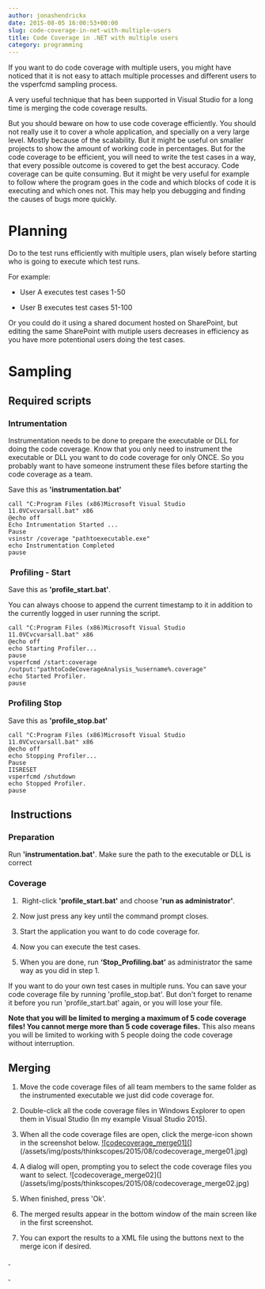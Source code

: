 ```yaml
---
author: jonashendrickx
date: 2015-08-05 16:00:53+00:00
slug: code-coverage-in-net-with-multiple-users
title: Code Coverage in .NET with multiple users
category: programming
---
```

If you want to do code coverage with multiple users, you might have noticed that it is not easy to attach multiple processes and different users to the vsperfcmd sampling process.

A very useful technique that has been supported in Visual Studio for a long time is merging the code coverage results.

But you should beware on how to use code coverage efficiently. You should not really use it to cover a whole application, and specially on a very large level. Mostly because of the scalability. But it might be useful on smaller projects to show the amount of working code in percentages. But for the code coverage to be efficient, you will need to write the test cases in a way, that every possible outcome is covered to get the best accuracy. Code coverage can be quite consuming. But it might be very useful for example to follow where the program goes in the code and which blocks of code it is executing and which ones not. This may help you debugging and finding the causes of bugs more quickly.


# Planning


Do to the test runs efficiently with multiple users, plan wisely before starting who is going to execute which test runs.

For example:



  * User A executes test cases 1-50

  * User B executes test cases 51-100


Or you could do it using a shared document hosted on SharePoint, but editing the same SharePoint with mutiple users decreases in efficiency as you have more potentional users doing the test cases.


# Sampling




## Required scripts




### Intrumentation


Instrumentation needs to be done to prepare the executable or DLL for doing the code coverage. Know that you only need to instrument the executable or DLL you want to do code coverage for only ONCE. So you probably want to have someone instrument these files before starting the code coverage as a team.

Save this as **'instrumentation.bat'**

    
    call "C:Program Files (x86)Microsoft Visual Studio 11.0VCvcvarsall.bat" x86
    @echo off
    Echo Intrumentation Started ...
    Pause
    vsinstr /coverage "pathtoexecutable.exe"
    echo Instrumentation Completed
    pause




###  Profiling - Start


Save this as **'profile_start.bat'**.

You can always choose to append the current timestamp to it in addition to the currently logged in user running the script.

    
    call "C:Program Files (x86)Microsoft Visual Studio 11.0VCvcvarsall.bat" x86
    @echo off
    echo Starting Profiler...
    pause
    vsperfcmd /start:coverage /output:"pathtoCodeCoverageAnalysis_%username%.coverage"
    echo Started Profiler.
    pause




### Profiling Stop


Save this as **'profile_stop.bat'**

    
    call "C:Program Files (x86)Microsoft Visual Studio 11.0VCvcvarsall.bat" x86
    @echo off
    echo Stopping Profiler...
    Pause
    IISRESET
    vsperfcmd /shutdown
    echo Stopped Profiler.
    pause




##  Instructions




### Preparation


Run **'instrumentation.bat'**. Make sure the path to the executable or DLL is correct


### Coverage





  1.  Right-click **'profile_start.bat'** and choose **'run as administrator'**.

  2. Now just press any key until the command prompt closes.

  3. Start the application you want to do code coverage for.

  4. Now you can execute the test cases.

  5. When you are done, run **‘Stop_Profiling.bat’** as administrator the same way as you did in step 1.


If you want to do your own test cases in multiple runs. You can save your code coverage file by running 'profile_stop.bat'. But don't forget to rename it before you run 'profile_start.bat' again, or you will lose your file.

**Note that you will be limited to merging a maximum of 5 code coverage files! You cannot merge more than 5 code coverage files.** This also means you will be limited to working with 5 people doing the code coverage without interruption.


## Merging





  1. Move the code coverage files of all team members to the same folder as the instrumented executable we just did code coverage for.

  2. Double-click all the code coverage files in Windows Explorer to open them in Visual Studio (In my example Visual Studio 2015).

  3. When all the code coverage files are open, click the merge-icon shown in the screenshot below.
[![codecoverage_merge01](](/assets/img/posts/thinkscopes/2015/08/codecoverage_merge01.jpg)](/assets/img/posts/thinkscopes/2015/08/codecoverage_merge01.jpg)

  4. A dialog will open, prompting you to select the code coverage files you want to select.
![codecoverage_merge02](](/assets/img/posts/thinkscopes/2015/08/codecoverage_merge02.jpg)

  5. When finished, press 'Ok'.

  6. The merged results appear in the bottom window of the main screen like in the first screenshot.

  7. You can export the results to a XML file using the buttons next to the merge icon if desired.


[ ](/assets/img/posts/thinkscopes/2015/08/codecoverage_merge01.jpg)



[ ](/assets/img/posts/thinkscopes/2015/08/codecoverage_merge02.jpg)
